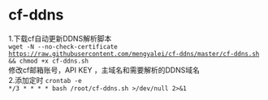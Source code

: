 # cf-ddns
1.下载cf自动更新DDNS解析脚本<br>
<code>wget -N --no-check-certificate https://raw.githubusercontent.com/mengyalei/cf-ddns/master/cf-ddns.sh && chmod +x cf-ddns.sh </code><br>
修改cf邮箱账号，API KEY ，主域名和需要解析的DDNS域名<br>
2.添加定时  <code>crontab -e</code><br>
<code>*/3 * * * *  bash /root/cf-ddns.sh >/dev/null 2>&1 </code>
